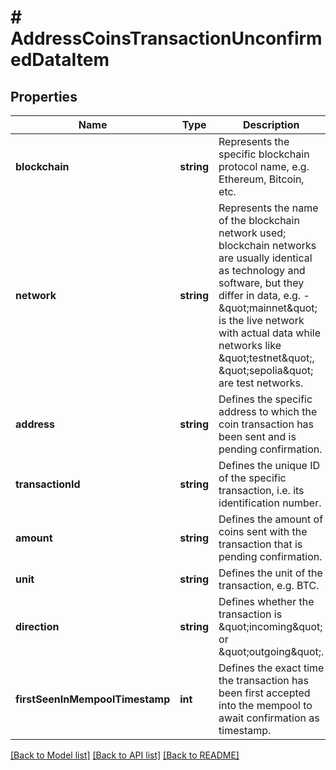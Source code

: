 # # AddressCoinsTransactionUnconfirmedDataItem

## Properties

Name | Type | Description | Notes
------------ | ------------- | ------------- | -------------
**blockchain** | **string** | Represents the specific blockchain protocol name, e.g. Ethereum, Bitcoin, etc. |
**network** | **string** | Represents the name of the blockchain network used; blockchain networks are usually identical as technology and software, but they differ in data, e.g. - \&quot;mainnet\&quot; is the live network with actual data while networks like \&quot;testnet\&quot;, \&quot;sepolia\&quot; are test networks. |
**address** | **string** | Defines the specific address to which the coin transaction has been sent and is pending confirmation. |
**transactionId** | **string** | Defines the unique ID of the specific transaction, i.e. its identification number. |
**amount** | **string** | Defines the amount of coins sent with the transaction that is pending confirmation. |
**unit** | **string** | Defines the unit of the transaction, e.g. BTC. |
**direction** | **string** | Defines whether the transaction is \&quot;incoming\&quot; or \&quot;outgoing\&quot;. |
**firstSeenInMempoolTimestamp** | **int** | Defines the exact time the transaction has been first accepted into the mempool to await confirmation as timestamp. |

[[Back to Model list]](../../README.md#models) [[Back to API list]](../../README.md#endpoints) [[Back to README]](../../README.md)
